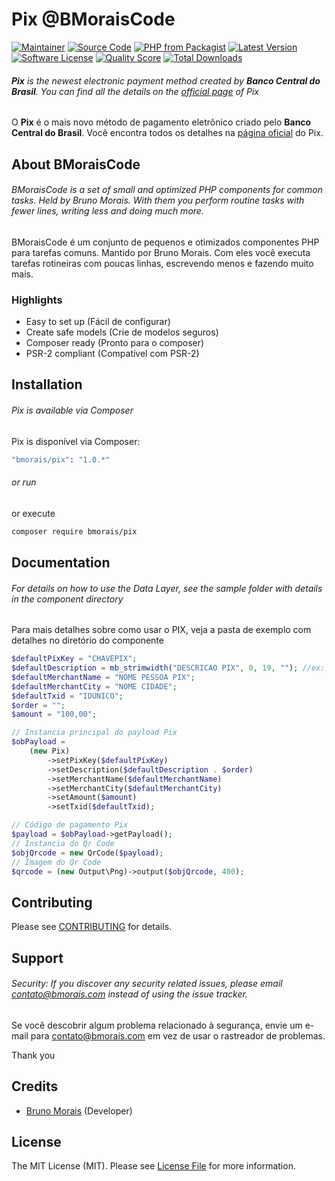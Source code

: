 # Pix @BMoraisCode

[![Maintainer](http://img.shields.io/badge/maintainer-@brunobmorais-blue.svg?style=flat-square)](https://linkedin.com/in/brunobmorais)
[![Source Code](http://img.shields.io/badge/source-bmorais/pix-blue.svg?style=flat-square)](https://github.com/brunobmorais/php-pix)
[![PHP from Packagist](https://img.shields.io/packagist/php-v/bmorais/pix.svg?style=flat-square)](https://packagist.org/packages/bmorais/pix)
[![Latest Version](https://img.shields.io/github/release/brunobmorais/php-pix.svg?style=flat-square)](https://github.com/brunobmorais/php-pix/releases)
[![Software License](https://img.shields.io/badge/license-MIT-brightgreen.svg?style=flat-square)](LICENSE)
[![Quality Score](https://img.shields.io/scrutinizer/g/brunobmorais/php-pix.svg?style=flat-square)](https://scrutinizer-ci.com/g/brunobmorais/php-pix)
[![Total Downloads](https://img.shields.io/packagist/dt/bmorais/pix.svg?style=flat-square)](https://packagist.org/packages/bmorais/pix)

###### **Pix** is the newest electronic payment method created by **Banco Central do Brasil**. You can find all the details on the [official page](https://www.bcb.gov.br/estabilidadefinanceira/pix) of Pix

O **Pix** é o mais novo método de pagamento eletrônico criado pelo **Banco Central do Brasil**. Você encontra todos os detalhes na [página oficial](https://www.bcb.gov.br/estabilidadefinanceira/pix) do Pix.

## About BMoraisCode

###### BMoraisCode is a set of small and optimized PHP components for common tasks. Held by Bruno Morais. With them you perform routine tasks with fewer lines, writing less and doing much more.

BMoraisCode é um conjunto de pequenos e otimizados componentes PHP para tarefas comuns. Mantido por Bruno Morais. Com eles você executa tarefas rotineiras com poucas linhas, escrevendo menos e fazendo muito mais.

### Highlights

- Easy to set up (Fácil de configurar)
- Create safe models (Crie de modelos seguros)
- Composer ready (Pronto para o composer)
- PSR-2 compliant (Compatível com PSR-2)

## Installation

###### Pix is available via Composer

Pix is disponível via Composer:

```bash
"bmorais/pix": "1.0.*"
```

###### or run

or execute

```bash
composer require bmorais/pix
```

## Documentation

###### For details on how to use the Data Layer, see the sample folder with details in the component directory

Para mais detalhes sobre como usar o PIX, veja a pasta de exemplo com detalhes no diretório do componente

```php
$defaultPíxKey = "CHAVEPIX";
$defaultDescription = mb_strimwidth("DESCRICAO PIX", 0, 19, ""); //ex: Pagamento do pedido
$defaultMerchantName = "NOME PESSOA PIX";
$defaultMerchantCity = "NOME CIDADE";
$defaultTxid = "IDUNICO";
$order = "";
$amount = "100,00";

// Instancia principal do payload Pix
$obPayload =
    (new Pix)
        ->setPixKey($defaultPíxKey)
        ->setDescription($defaultDescription . $order)
        ->setMerchantName($defaultMerchantName)
        ->setMerchantCity($defaultMerchantCity)
        ->setAmount($amount)
        ->setTxid($defaultTxid);

// Código de pagamento Pix
$payload = $obPayload->getPayload();
// Instancia do Qr Code
$objQrcode = new QrCode($payload);
// Imagem do Qr Code
$qrcode = (new Output\Png)->output($objQrcode, 400);
```

## Contributing

Please see [CONTRIBUTING](https://github.com/brunobmorais/php-pix/blob/master/CONTRIBUTING.md) for details.

## Support

###### Security: If you discover any security related issues, please email contato@bmorais.com instead of using the issue tracker.

Se você descobrir algum problema relacionado à segurança, envie um e-mail para contato@bmorais.com em vez de usar o
rastreador de problemas.

Thank you

## Credits

- [Bruno Morais](https://github.com/brunobmorais) (Developer)

## License

The MIT License (MIT). Please see [License File](https://github.com/brunobmorais/php-pix/blob/master/LICENSE) for more
information.